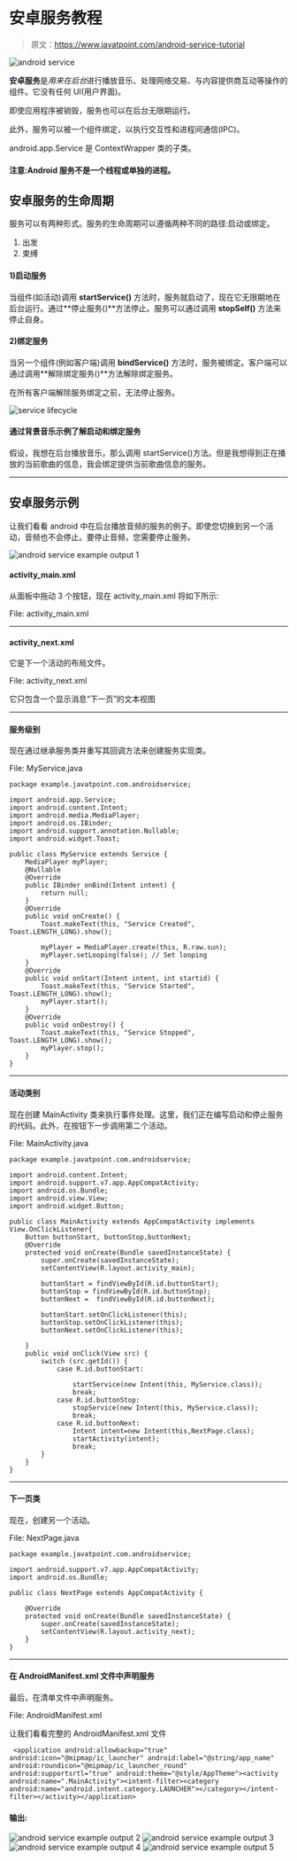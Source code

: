 # 安卓服务教程

> 原文：<https://www.javatpoint.com/android-service-tutorial>

![android service](img/34ebfe58bcea95cc4c2e8c3d0b92995c.png)

**安卓服务**是*用来在后台*进行播放音乐、处理网络交易、与内容提供商互动等操作的组件。它没有任何 UI(用户界面)。

即使应用程序被销毁，服务也可以在后台无限期运行。

此外，服务可以被一个组件绑定，以执行交互性和进程间通信(IPC)。

android.app.Service 是 ContextWrapper 类的子类。

#### 注意:Android 服务不是一个线程或单独的进程。

## 安卓服务的生命周期

服务可以有两种形式。服务的生命周期可以遵循两种不同的路径:启动或绑定。

1.  出发
2.  束缚

#### 1)启动服务

当组件(如活动)调用 **startService()** 方法时，服务就启动了，现在它无限期地在后台运行。通过**停止服务()**方法停止。服务可以通过调用 **stopSelf()** 方法来停止自身。

#### 2)绑定服务

当另一个组件(例如客户端)调用 **bindService()** 方法时，服务被绑定。客户端可以通过调用**解除绑定服务()**方法解除绑定服务。

在所有客户端解除服务绑定之前，无法停止服务。

![service lifecycle](img/ff23f7885f2a9ba82c591a650a7fde5c.png)

#### 通过背景音乐示例了解启动和绑定服务

假设，我想在后台播放音乐，那么调用 startService()方法。但是我想得到正在播放的当前歌曲的信息，我会绑定提供当前歌曲信息的服务。

* * *

## 安卓服务示例

让我们看看 android 中在后台播放音频的服务的例子。即使您切换到另一个活动，音频也不会停止。要停止音频，您需要停止服务。

![android service example output 1](img/7d11fbc987d2387a83275f49b52eaa78.png)

#### activity_main.xml

从面板中拖动 3 个按钮，现在 activity_main.xml 将如下所示:

File: activity_main.xml

* * *

#### activity_next.xml

它是下一个活动的布局文件。

File: activity_next.xml

它只包含一个显示消息“下一页”的文本视图

* * *

#### 服务级别

现在通过继承服务类并重写其回调方法来创建服务实现类。

File: MyService.java

```
package example.javatpoint.com.androidservice;

import android.app.Service;
import android.content.Intent;
import android.media.MediaPlayer;
import android.os.IBinder;
import android.support.annotation.Nullable;
import android.widget.Toast;

public class MyService extends Service {
    MediaPlayer myPlayer;
    @Nullable
    @Override
    public IBinder onBind(Intent intent) {
        return null;
    }
    @Override
    public void onCreate() {
        Toast.makeText(this, "Service Created", Toast.LENGTH_LONG).show();

        myPlayer = MediaPlayer.create(this, R.raw.sun);
        myPlayer.setLooping(false); // Set looping
    }
    @Override
    public void onStart(Intent intent, int startid) {
        Toast.makeText(this, "Service Started", Toast.LENGTH_LONG).show();
        myPlayer.start();
    }
    @Override
    public void onDestroy() {
        Toast.makeText(this, "Service Stopped", Toast.LENGTH_LONG).show();
        myPlayer.stop();
    }
}

```

* * *

#### 活动类别

现在创建 MainActivity 类来执行事件处理。这里，我们正在编写启动和停止服务的代码。此外，在按钮下一步调用第二个活动。

File: MainActivity.java

```
package example.javatpoint.com.androidservice;

import android.content.Intent;
import android.support.v7.app.AppCompatActivity;
import android.os.Bundle;
import android.view.View;
import android.widget.Button;

public class MainActivity extends AppCompatActivity implements View.OnClickListener{
    Button buttonStart, buttonStop,buttonNext;
    @Override
    protected void onCreate(Bundle savedInstanceState) {
        super.onCreate(savedInstanceState);
        setContentView(R.layout.activity_main);

        buttonStart = findViewById(R.id.buttonStart);
        buttonStop = findViewById(R.id.buttonStop);
        buttonNext =  findViewById(R.id.buttonNext);

        buttonStart.setOnClickListener(this);
        buttonStop.setOnClickListener(this);
        buttonNext.setOnClickListener(this);

    }
    public void onClick(View src) {
        switch (src.getId()) {
            case R.id.buttonStart:

                startService(new Intent(this, MyService.class));
                break;
            case R.id.buttonStop:
                stopService(new Intent(this, MyService.class));
                break;
            case R.id.buttonNext:
                Intent intent=new Intent(this,NextPage.class);
                startActivity(intent);
                break;
        }
    }
}

```

* * *

#### 下一页类

现在，创建另一个活动。

File: NextPage.java

```
package example.javatpoint.com.androidservice;

import android.support.v7.app.AppCompatActivity;
import android.os.Bundle;

public class NextPage extends AppCompatActivity {

    @Override
    protected void onCreate(Bundle savedInstanceState) {
        super.onCreate(savedInstanceState);
        setContentView(R.layout.activity_next);
    }
}

```

* * *

#### 在 AndroidManifest.xml 文件中声明服务

最后，在清单文件中声明服务。

File: AndroidManifest.xml

让我们看看完整的 AndroidManifest.xml 文件

```
 <application android:allowbackup="true" android:icon="@mipmap/ic_launcher" android:label="@string/app_name" android:roundicon="@mipmap/ic_launcher_round" android:supportsrtl="true" android:theme="@style/AppTheme"><activity android:name=".MainActivity"><intent-filter><category android:name="android.intent.category.LAUNCHER"></category></intent-filter></activity></application> 

```

#### 输出:

![android service example output 2](img/564b4126f907609b84f50399e63979da.png) ![android service example output 3](img/1bbd30e4df27a2553928b288c68acd06.png)
![android service example output 4](img/ae42e275d01dea8253f7d9b061d98deb.png) ![android service example output 5](img/12e7fc71968699049bd00ba90bf5eb63.png)